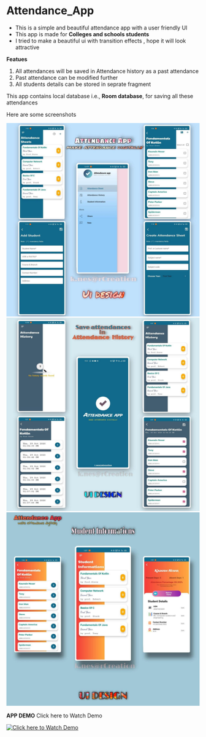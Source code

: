 # Attendance_App
  * This is a simple and beautiful attendance app  with a user friendly UI
  * This app is made for **Colleges and schools students**
  * I tried to make a beautiful ui with transition effects , hope it will look attractive
  
  **Featues**
  1. All attendances will be saved in Attendance history as a past attendance 
  2. Past attendance can be modified further
  3. All students details can be stored in seprate fragment
  
  This app contains local database i.e., **Room database**, for saving all these attendances 
  
  Here are some screenshots
  
  ![](AppImages/attendance_app_ui_pic_3.jpg)
  ![](AppImages/attendance_app_ui_pic_2.jpg)
  ![](AppImages/attendance_app_ui_pic_1.jpg)
  
  
  **APP DEMO**
  Click here to Watch Demo
  
  [![Click here to Watch Demo](https://com-radiology.sites.medinfo.ufl.edu/files/2013/05/demo.jpg)](https://youtu.be/n2JQfUzG03s)
